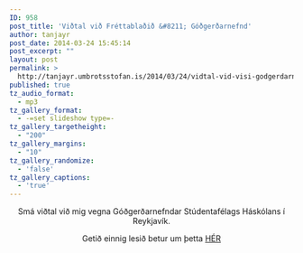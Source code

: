 ```yaml
---
ID: 958
post_title: 'Viðtal við Fréttablaðið &#8211; Góðgerðarnefnd'
author: tanjayr
post_date: 2014-03-24 15:45:14
post_excerpt: ""
layout: post
permalink: >
  http://tanjayr.umbrotsstofan.is/2014/03/24/vidtal-vid-visi-godgerdarnefnd/
published: true
tz_audio_format:
  - mp3
tz_gallery_format:
  - -=set slideshow type=-
tz_gallery_targetheight:
  - "200"
tz_gallery_margins:
  - "10"
tz_gallery_randomize:
  - 'false'
tz_gallery_captions:
  - 'true'
---
```

<p style="text-align: center;">Smá viðtal við mig vegna Góðgerðarnefndar Stúdentafélags Háskólans í Reykjavík.
<!--more--></p>
<p style="text-align: center;">Getið einnig lesið betur um þetta <a title="HÉR" href="http://www.visir.is/fegurdardrottning-gerir-godverk-med-skolafelogunum/article/2014703249941" target="_blank">HÉR</a></p>